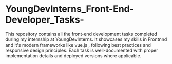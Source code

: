 # YoungDevInterns_Front-End-Developer_Tasks-
This repository contains all the front-end development tasks completed during my internship at YoungDevInterns. It showcases my skills in Frontnnd and it's modern frameworks like vue.js , following best practices and responsive design principles. Each task is well-documented with proper implementation details and deployed versions where applicable.
